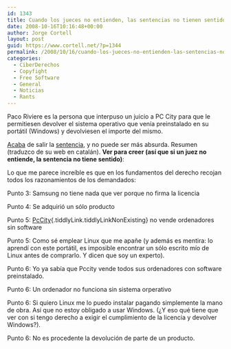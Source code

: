 ```yaml
---
id: 1343
title: Cuando los jueces no entienden, las sentencias no tienen sentido
date: 2008-10-16T10:16:48+00:00
author: Jorge Cortell
layout: post
guid: https://www.cortell.net/?p=1344
permalink: /2008/10/16/cuando-los-jueces-no-entienden-las-sentencias-no-tienen-sentido/
categories:
  - CiberDerechos
  - Copyfight
  - Free Software
  - General
  - Noticias
  - Rants
---
```

Paco Riviere es la persona que interpuso un juicio a PC City para que le permitiesen devolver el sistema operativo que venía preinstalado en su portátil (Windows) y devolviesen el importe del mismo.

<a title="https://pacoriviere.googlepages.com/TornarElUindous.html" href="https://pacoriviere.googlepages.com/TornarElUindous.html" target="_blank">Acaba</a> de salir la <a title="PDF" href="https://pacoriviere.googlepages.com/SentenciaDevolucioUindous.pdf" target="_blank">sentencia</a>, y no puede ser más absurda. Resumen (traduzco de su web en catalán). **Ver para creer (así que si un juez no entiende, la sentencia no tiene sentido)**:

Lo que me parece increíble es que en los fundamentos del derecho recojan todos los razonamientos de los demandados:
  
Punto 3: Samsung no tiene nada que ver porque no firma la licencia
  
Punto 4: Se adquirió un sólo producto
  
Punto 5: [PcCity](https://pacoriviere.googlepages.com/TornarElUindous.html#%5B%5BPcCity%5D%5D "El tiddler 'PcCity' encara no existeix"){.tiddlyLink.tiddlyLinkNonExisting} no vende ordenadores sin software
  
Punto 5: Como sé emplear Linux que me apañe (y además es mentira: lo aprendí con este portátil, es imposible encontrar un sólo escrito mío de Linux antes de comprarlo. Y dicen que soy un experto).
  
Punto 6: Yo ya sabía que Pccity vende todos sus ordenadores con software preinstalado.
  
Punto 6: Un ordenador no funciona sin sistema orperativo
  
Punto 6: Si quiero Linux me lo puedo instalar pagando simplemente la mano de obra. Así que no estoy obligado a usar Windows. (¿Y eso qué tiene que ver con si tengo derecho a exigir el cumplimiento de la licencia y devolver Windows?).
  
Punto 6: No es procedente la devolución de parte de un producto.